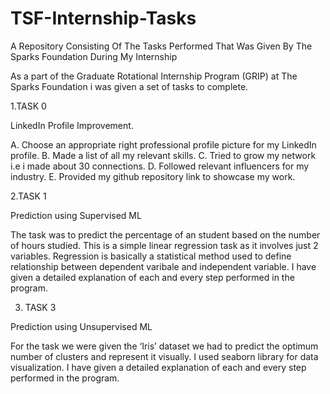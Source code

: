 # TSF-Internship-Tasks
A Repository Consisting Of The Tasks Performed That Was Given By The Sparks Foundation During My Internship

As a part of the  Graduate Rotational Internship Program (GRIP) at The Sparks Foundation i was given a set of tasks to complete.

1.TASK 0

LinkedIn Profile Improvement.

A. Choose an appropriate right professional profile picture for my LinkedIn profile.
B. Made a list of all my relevant skills.
C. Tried to grow my network i.e i made about 30 connections.
D. Followed relevant influencers for my industry.
E. Provided my github repository link to showcase my work.

2.TASK 1

Prediction using Supervised ML
   
The task was to predict the percentage of an student based on the number of hours studied.
This is a simple linear regression task as it involves just 2 variables.
Regression is basically a statistical method used to define relationship between dependent varibale and independent variable.
I have given a detailed explanation of each and every step performed in the program.
   
   
3. TASK 3

Prediction using Unsupervised ML
   
 For the task we were given the ‘Iris’ dataset we had to predict the optimum number of clusters and
 represent it visually.
 I used seaborn library for data visualization.
 I have given a detailed explanation of each and every step performed in the program.
   
